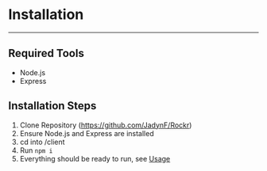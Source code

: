 # Installation
---

## Required Tools
- Node.js
- Express

## Installation Steps
1. Clone Repository (https://github.com/JadynF/Rockr)
2. Ensure Node.js and Express are installed
3. cd into /client
4. Run `npm i`
5. Everything should be ready to run, see [Usage](usage.md)
